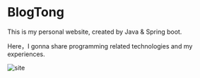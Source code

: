 # BlogTong
This is my personal website, created by Java & Spring boot.

Here，I gonna share programming related technologies and my experiences.

![site](https://user-images.githubusercontent.com/23381494/122103749-3e510980-ce17-11eb-814a-2ad3e21e2629.JPG)

